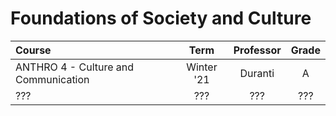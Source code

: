 # Foundations of Society and Culture

| Course                               |    Term    | Professor | Grade |
| :----------------------------------- | :--------: | :-------: | :---: |
| ANTHRO 4 - Culture and Communication | Winter '21 |  Duranti  |   A   |
| ???                                  |    ???     |    ???    |  ???  |

